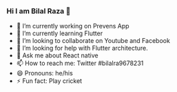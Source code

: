 ### Hi I am Bilal Raza 👋



- 🔭 I’m currently working on Prevens App
- 🌱 I’m currently learning Flutter 
- 👯 I’m looking to collaborate on Youtube and Facebook
- 🤔 I’m looking for help with Flutter architecture.
- 💬 Ask me about React native 
- 📫 How to reach me: Twitter #bilalra9678231
- 😄 Pronouns: he/his
- ⚡ Fun fact: Play cricket
